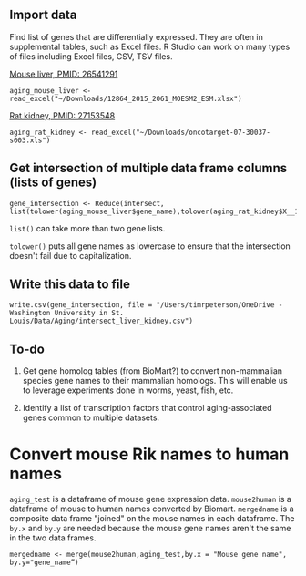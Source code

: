 
## Import data

Find list of genes that are differentially expressed. They are often in supplemental tables, such as Excel files. R Studio can work on many types of files including Excel files, CSV, TSV files.

[Mouse liver, PMID: 26541291](https://www.ncbi.nlm.nih.gov/pubmed/26541291)

	aging_mouse_liver <- read_excel("~/Downloads/12864_2015_2061_MOESM2_ESM.xlsx")

[Rat kidney, PMID: 27153548](https://www.ncbi.nlm.nih.gov/pubmed/27153548)

	aging_rat_kidney <- read_excel("~/Downloads/oncotarget-07-30037-s003.xls")

## Get intersection of multiple data frame columns (lists of genes)

	gene_intersection <- Reduce(intersect, list(tolower(aging_mouse_liver$gene_name),tolower(aging_rat_kidney$X__1)))

`list()` can take more than two gene lists.

`tolower()` puts all gene names as lowercase to ensure that the intersection doesn't fail due to capitalization.

## Write this data to file

	write.csv(gene_intersection, file = "/Users/timrpeterson/OneDrive - Washington University in St. Louis/Data/Aging/intersect_liver_kidney.csv")

## To-do	

1. Get gene homolog tables (from BioMart?) to convert non-mammalian species gene names to their mammalian homologs. This will enable us to leverage experiments done in worms, yeast, fish, etc.

2. Identify a list of transcription factors that control aging-associated genes common to multiple datasets.


# Convert mouse Rik names to human names

`aging_test` is a dataframe of mouse gene expression data. `mouse2human` is a dataframe of mouse to human names converted by Biomart. `mergedname` is a composite data frame "joined" on the mouse names in each dataframe. The `by.x` and `by.y` are needed because the mouse gene names aren't the same in the two data frames.

	mergedname <- merge(mouse2human,aging_test,by.x = "Mouse gene name", by.y="gene_name”)



